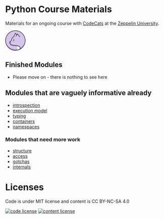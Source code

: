 # Python Course Materials

Materials for an ongoing course with [CodeCats](http://codecats.io/) at the [Zeppelin University](https://www.zu.de/). 

![logo](logo.png)

## Finished Modules 

* Please move on - there is nothing to see here

## Modules that are vaguely informative already

* [introspection](introspection/main.md)
* [execution model](execution-model/main.md)
* [typing](typing/main.md)
* [containers](containers/main.md)
* [namespaces](introspection/main.md)

### Modules that need more work

* [structure](structure/main.md)
* [access](access/main.md)
* [gotchas](gotchas/main.md)
* [internals](internals/main.md)

# Licenses

Code is under MIT license and content is CC BY-NC-SA 4.0

[![code license](https://upload.wikimedia.org/wikipedia/commons/thumb/0/0b/License_icon-mit-2.svg/32px-License_icon-mit-2.svg.png)](http://creativecommons.org/licenses/by-nc-sa/4.0/) [![content license](https://i.creativecommons.org/l/by-nc-sa/4.0/88x31.png)](http://creativecommons.org/licenses/by-nc-sa/4.0/)
